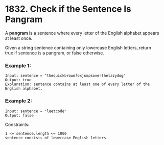 # 1832. Check if the Sentence Is Pangram

A **pangram** is a sentence where every letter of the English alphabet appears at least once.

Given a string sentence containing only lowercase English letters, return true if sentence is a pangram, or false otherwise.

 

### Example 1:
```
Input: sentence = "thequickbrownfoxjumpsoverthelazydog"
Output: true
Explanation: sentence contains at least one of every letter of the English alphabet.
```

### Example 2:
```
Input: sentence = "leetcode"
Output: false
 ```

Constraints:
```
1 <= sentence.length <= 1000
sentence consists of lowercase English letters.
```